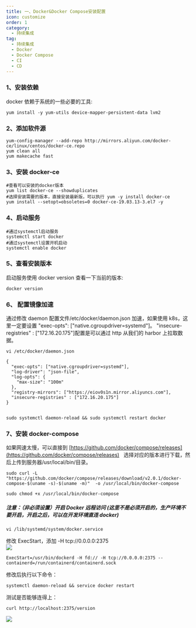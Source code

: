 ```yaml
---
title: 一、Docker&Docker Compose安装配置
icon: customize
order: 1
category:
  - 持续集成
tag:
  - 持续集成
  - Docker
  - Docker Compose
  - CI
  - CD
---
```


<a name="1400e2f4"></a>

### 1、安装依赖

docker 依赖于系统的一些必要的工具:

```
yum install -y yum-utils device-mapper-persistent-data lvm2
```

<a name="bb120c32"></a>

### 2、添加软件源

```
yum-config-manager --add-repo http://mirrors.aliyun.com/docker-ce/linux/centos/docker-ce.repo
yum clean all
yum makecache fast
```

<a name="7a9e8fa6"></a>

### 3、安装 docker-ce

```
#查看可以安装的docker版本
yum list docker-ce --showduplicates
#选择安装需要的版本，直接安装最新版，可以执行 yum -y install docker-ce
yum install --setopt=obsoletes=0 docker-ce-19.03.13-3.el7 -y
```

<a name="15701a23"></a>

### 4、启动服务

```
#通过systemctl启动服务
systemctl start docker
#通过systemctl设置开机启动
systemctl enable docker
```

<a name="0ea9bdfe"></a>

### 5、查看安装版本

启动服务使用 docker version 查看一下当前的版本:

```
docker version
```

<a name="e929c593"></a>

### 6、 配置镜像加速

通过修改 daemon 配置文件/etc/docker/daemon.json 加速，如果使用 k8s，这里一定要设置 "exec-opts": ["native.cgroupdriver=systemd"]。 "insecure-registries" : ["172.16.20.175"]配置是可以通过 http 从我们的 harbor 上拉取数据。

```
vi /etc/docker/daemon.json

{
  "exec-opts": ["native.cgroupdriver=systemd"],
  "log-driver": "json-file",
  "log-opts": {
    "max-size": "100m"
  },
  "registry-mirrors": ["https://eiov0s1n.mirror.aliyuncs.com"],
  "insecure-registries" : ["172.16.20.175"]
}


sudo systemctl daemon-reload && sudo systemctl restart docker
```

<a name="ca763f50"></a>

### 7、安装 docker-compose

如果网速太慢，可以直接到 [https://github.com/docker/compose/releases](https://github.com/docker/compose/releases)   选择对应的版本进行下载，然后上传到服务器/usr/local/bin/目录。

```
sudo curl -L  "https://github.com/docker/compose/releases/download/v2.0.1/docker-compose-$(uname -s)-$(uname -m)"  -o /usr/local/bin/docker-compose

sudo chmod +x /usr/local/bin/docker-compose
```

<a name="908984c8"></a>

##### 注意：（非必须设置）开启 Docker 远程访问 (这里不是必须开启的，生产环境不要开启，开启之后，可以在开发环境直连 docker)

```
vi /lib/systemd/system/docker.service
```

修改 ExecStart，添加 -H tcp://0.0.0.0:2375<br />![](https://cdn.gitegg.com/cloud/docs/images/20211220174415.png#id=yeF9u&originHeight=477&originWidth=734&originalType=binary&ratio=1&rotation=0&showTitle=false&status=done&style=none&title=)

```
ExecStart=/usr/bin/dockerd -H fd:// -H tcp://0.0.0.0:2375 --containerd=/run/containerd/containerd.sock
```

修改后执行以下命令：

```
systemctl daemon-reload && service docker restart
```

测试是否能够连得上：

```
curl http://localhost:2375/version
```

![](https://cdn.gitegg.com/cloud/docs/images/20211220174439.png#id=v5jVj&originHeight=140&originWidth=759&originalType=binary&ratio=1&rotation=0&showTitle=false&status=done&style=none&title=)
